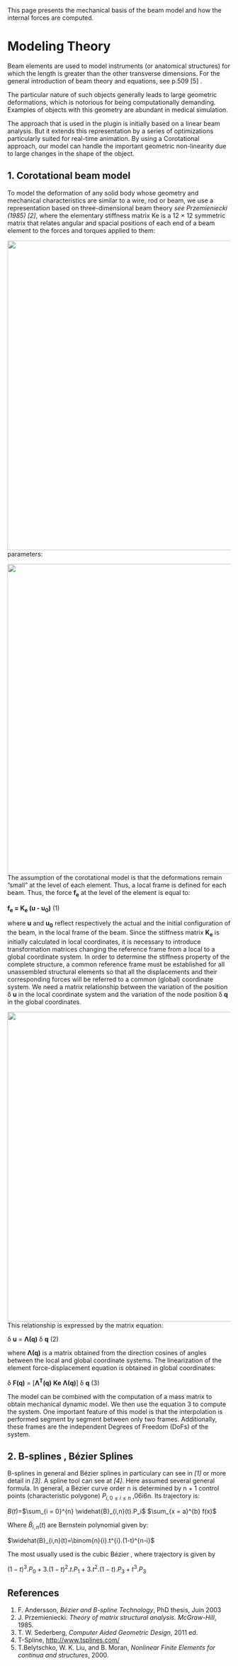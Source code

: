 This page presents the mechanical basis of the beam model and how the internal forces are computed.

# Modeling Theory
Beam elements are used to model instruments (or anatomical structures) for which the length is greater than the other transverse dimensions. For the general introduction of beam theory and equations, see p.509 [5] . 

The particular nature of such objects generally leads to large geometric deformations, which is notorious for being computationally demanding. 
Examples of objects with this geometry are abundant in medical simulation.  

The approach that is used in the plugin is initially based on a linear beam analysis. But it extends this representation by a series of optimizations particularly suited for real-time animation. 
By using a Corotational approach, our model can handle the important geometric non-linearity due to large changes in the shape of the object.

## 1. Corotational beam model
To model the deformation of any solid body whose geometry and mechanical characteristics are similar to a wire, 
rod or beam, we use a representation based on three-dimensional beam theory *see Przemieniecki (1985) [2]*, where the 
elementary stiffness matrix Ke is a 12 × 12 symmetric matrix that relates angular and spacial positions of each end 
of a beam element to the forces and torques applied to them:

<img src="./Matrix.jpg" align="left" width="700"/> 
<br/><br/><br/><br/><br/><br/><br/><br/><br/><br/><br/><br/>

parameters:

<img src="./Matrix_param.jpg" align="left" width="700"/> <br/>
<br/><br/><br/><br/><br/>

The assumption of the corotational model is that the deformations remain ”small” at the level of each element. 
Thus, a local frame is defined for each beam. Thus, the force  **f<sub>e</sub>** at the level of the element is equal to:

**f<sub>e</sub> = K<sub>e</sub> (u - u<sub>0</sub>)** (1)

where **u** and **u<sub>0</sub>** reflect respectively the actual and the initial configuration of the beam,
in the local frame of the beam.
Since the stiffness matrix **K<sub>e</sub>** is initially calculated in local coordinates, 
it is necessary to introduce transformation matrices changing the reference frame from a local to a global coordinate system. 
In order to determine the stiffness property of the complete structure, 
a common reference frame must be established for all unassembled structural elements so that all the displacements 
and their corresponding forces will be referred to a common (global) coordinate system. 
We need a matrix relationship between the variation of the position δ **u** in the local coordinate system and the variation of the node position 
δ **q** in the global coordinates.


<img src="./BeamFrames.jpg" align="left" width="700"/> 
<br/><br/><br/><br/><br/><br/><br/><br/><br/><br/><br/><br/><br/><br/><br/><br/>

This relationship is expressed by the matrix equation:


δ **u** = **Λ(q)**     δ **q** (2)

where **Λ(q)** is a matrix obtained from the direction cosines of angles between the local and global coordinate systems.
The linearization of the element force-displacement equation is obtained in global coordinates:

δ **F(q)** = [**Λ<sup>T</sup>(q)** **Ke** **Λ(q)**] δ **q**   (3)

The model can be combined with the computation of a mass matrix to obtain mechanical dynamic model. 
We then use the equation 3 to compute the system. 
One important feature of this model is that the interpolation is performed segment by segment between only two frames. 
Additionally, these frames are the independent Degrees of Freedom (DoFs) of the system.


## 2. B-splines , Bézier Splines

B-splines in general and Bézier splines in particulary can see in *[1]* or more detail in *[3]*. A
spline tool can see at *[4]*. Here assumed several general formula. In general, a Bézier curve order
n is determined by n + 1 control points (characteristic polygone) $P_{i, 0 \le i \le n}$ ,06i6n. Its trajectory is:

$B(t)$=$\sum_{i = 0}^{n} \widehat{B}_{i,n}(t).P_i$
$\sum_{x = a}^{b} f(x)$

Where $\widehat{B}_{i,n}(t)$ are Bernstein polynomial given by:

$\widehat{B}_{i,n}(t)=\binom{n}{i}.t^{i}.(1-t)^{n-i}$

The most usually used is the cubic Bézier , where trajectory is given by

$(1 − t)^3.P_0 + 3.(1 − t)^2.t.P_1 + 3.t^2.(1 − t).P_3 + t^3.P_3$



## References
1. F. Andersson, *Bézier and B-spline Technology*, PhD thesis, Juin 2003
2. J. Przemieniecki. *Theory of matrix structural analysis. McGraw-Hill*, 1985.
4. T. W. Sederberg, *Computer Aided Geometric Design*, 2011 ed.
5. T-Spline, http://www.tsplines.com/
6. T.Belytschko, W. K. Liu, and B. Moran, *Nonlinear Finite Elements for continua and structures*, 2000.
